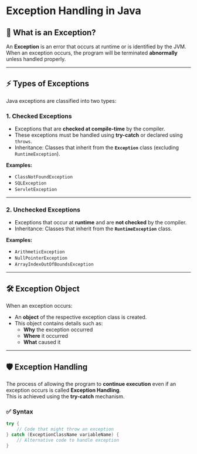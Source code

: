 # Exception Handling in Java

## 📌 What is an Exception?
An **Exception** is an error that occurs at runtime or is identified by the JVM.  
When an exception occurs, the program will be terminated **abnormally** unless handled properly.

---

## ⚡ Types of Exceptions
Java exceptions are classified into two types:

### 1. Checked Exceptions
- Exceptions that are **checked at compile-time** by the compiler.  
- These exceptions must be handled using **try-catch** or declared using `throws`.  
- Inheritance: Classes that inherit from the **`Exception`** class (excluding `RuntimeException`).  

**Examples:**  
- `ClassNotFoundException`  
- `SQLException`  
- `ServletException`

---

### 2. Unchecked Exceptions
- Exceptions that occur at **runtime** and are **not checked** by the compiler.  
- Inheritance: Classes that inherit from the **`RuntimeException`** class.  

**Examples:**  
- `ArithmeticException`  
- `NullPointerException`  
- `ArrayIndexOutOfBoundsException`

---

## 🛠 Exception Object
When an exception occurs:
- An **object** of the respective exception class is created.  
- This object contains details such as:
  - **Why** the exception occurred  
  - **Where** it occurred  
  - **What** caused it  

---

## 🛡 Exception Handling
The process of allowing the program to **continue execution** even if an exception occurs is called **Exception Handling**.  
This is achieved using the **try-catch** mechanism.

### ✅ Syntax
```java
try {
    // Code that might throw an exception
} catch (ExceptionClassName variableName) {
    // Alternative code to handle exception
}
